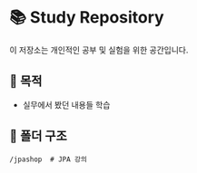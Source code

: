 # 📚 Study Repository

이 저장소는 개인적인 공부 및 실험을 위한 공간입니다.

## 📌 목적
- 실무에서 봤던 내용들 학습

## 📁 폴더 구조
```
/jpashop  # JPA 강의
```
